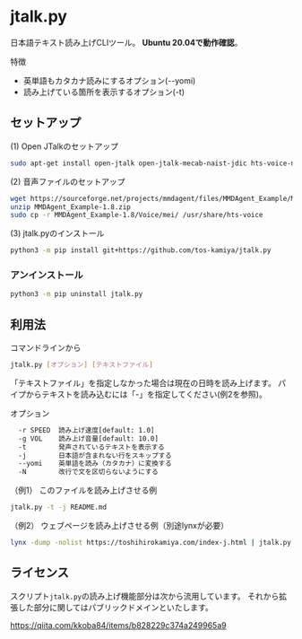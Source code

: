 jtalk.py
=========

日本語テキスト読み上げCLIツール。
**Ubuntu 20.04で動作確認**。

特徴

* 英単語もカタカナ読みにするオプション(--yomi)
* 読み上げている箇所を表示するオプション(-t)

## セットアップ

(1) Open JTalkのセットアップ
```sh
sudo apt-get install open-jtalk open-jtalk-mecab-naist-jdic hts-voice-nitech-jp-atr503-m001
```

(2) 音声ファイルのセットアップ

```sh
wget https://sourceforge.net/projects/mmdagent/files/MMDAgent_Example/MMDAgent_Example-1.8/MMDAgent_Example-1.8.zip/download -O MMDAgent_Example-1.8.zip
unzip MMDAgent_Example-1.8.zip
sudo cp -r MMDAgent_Example-1.8/Voice/mei/ /usr/share/hts-voice
```

(3) jtalk.pyのインストール

```sh
python3 -m pip install git+https://github.com/tos-kamiya/jtalk.py
```

### アンインストール

```sh
python3 -m pip uninstall jtalk.py
```

## 利用法

コマンドラインから

```sh
jtalk.py [オプション] [テキストファイル]
```

「テキストファイル」を指定しなかった場合は現在の日時を読み上げます。
パイプからテキストを読み込むには「-」を指定してください(例2を参照)。

オプション

```sh
  -r SPEED  読み上げ速度[default: 1.0]
  -g VOL    読み上げ音量[default: 10.0]
  -t        発声されているテキストを表示する
  -j        日本語が含まれない行をスキップする
  --yomi    英単語を読み（カタカナ）に変換する
  -N        改行で文を区切らないようにする
```

（例1） このファイルを読み上げさせる例

```sh
jtalk.py -t -j README.md
```

（例2） ウェブページを読み上げさせる例（別途lynxが必要）

```sh
lynx -dump -nolist https://toshihirokamiya.com/index-j.html | jtalk.py -t -j --yomi -
```

## ライセンス

スクリプト`jtalk.py`の読み上げ機能部分は次から流用しています。
それから拡張した部分に関してはパブリックドメインといたします。

https://qiita.com/kkoba84/items/b828229c374a249965a9

